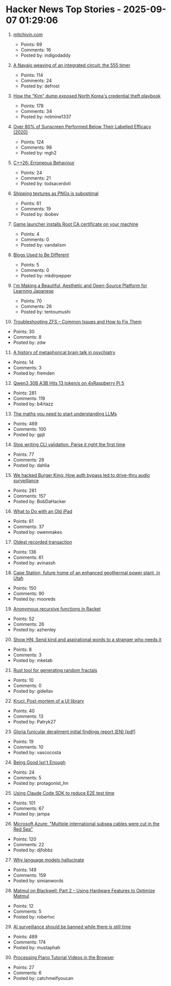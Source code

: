 # Hacker News Top Stories - 2025-09-07 01:29:06

1. [mitchivin.com](https://mitchivin.com/)
   - Points: 69
   - Comments: 16
   - Posted by: indigodaddy

2. [A Navajo weaving of an integrated circuit: the 555 timer](https://www.righto.com/2025/09/marilou-schultz-navajo-555-weaving.html)
   - Points: 114
   - Comments: 24
   - Posted by: defrost

3. [How the "Kim" dump exposed North Korea's credential theft playbook](https://dti.domaintools.com/inside-the-kimsuky-leak-how-the-kim-dump-exposed-north-koreas-credential-theft-playbook/)
   - Points: 178
   - Comments: 34
   - Posted by: notmine1337

4. [Over 80% of Sunscreen Performed Below Their Labelled Efficacy (2020)](https://www.consumer.org.hk/en/press-release/528-sunscreen-test)
   - Points: 124
   - Comments: 98
   - Posted by: mgh2

5. [C++26: Erroneous Behaviour](https://www.sandordargo.com/blog/2025/02/05/cpp26-erroneous-behaviour)
   - Points: 24
   - Comments: 21
   - Posted by: todsacerdoti

6. [Shipping textures as PNGs is suboptimal](https://gamesbymason.com/blog/2025/stop-shipping-pngs/)
   - Points: 61
   - Comments: 19
   - Posted by: ibobev

7. [Game launcher installs Root CA certificate on your machine](https://github.com/SoapboxRaceWorld/GameLauncher_NFSW/issues/276)
   - Points: 4
   - Comments: 0
   - Posted by: vandalism

8. [Blogs Used to Be Different](https://jetgirl.art/blogs-used-to-be-very-different/)
   - Points: 5
   - Comments: 0
   - Posted by: mkdirpepper

9. [I'm Making a Beautiful, Aesthetic and Open-Source Platform for Learning Japanese](https://kanadojo.com)
   - Points: 70
   - Comments: 26
   - Posted by: tentoumushi

10. [Troubleshooting ZFS – Common Issues and How to Fix Them](https://klarasystems.com/articles/troubleshooting-zfs-common-issues-how-to-fix-them/)
   - Points: 30
   - Comments: 8
   - Posted by: zdw

11. [A history of metaphorical brain talk in psychiatry](https://www.nature.com/articles/s41380-025-03053-6)
   - Points: 14
   - Comments: 3
   - Posted by: fremden

12. [Qwen3 30B A3B Hits 13 token/s on 4xRaspberry Pi 5](https://github.com/b4rtaz/distributed-llama/discussions/255)
   - Points: 281
   - Comments: 119
   - Posted by: b4rtazz

13. [The maths you need to start understanding LLMs](https://www.gilesthomas.com/2025/09/maths-for-llms)
   - Points: 469
   - Comments: 100
   - Posted by: gpjt

14. [Stop writing CLI validation. Parse it right the first time](https://hackers.pub/@hongminhee/2025/stop-writing-cli-validation-parse-it-right-the-first-time)
   - Points: 77
   - Comments: 28
   - Posted by: dahlia

15. [We hacked Burger King: How auth bypass led to drive-thru audio surveillance](https://bobdahacker.com/blog/rbi-hacked-drive-thrus/)
   - Points: 281
   - Comments: 157
   - Posted by: BobDaHacker

16. [What to Do with an Old iPad](http://odb.ar/blog/2025/09/05/hosting-my-blog-on-an-iPad-2.html)
   - Points: 61
   - Comments: 37
   - Posted by: owenmakes

17. [Oldest recorded transaction](https://avi.im/blag/2025/oldest-txn/)
   - Points: 136
   - Comments: 61
   - Posted by: avinassh

18. [Cape Station, future home of an enhanced geothermal power plant, in Utah](https://www.gatesnotes.com/utahs-hottest-new-power-source-is-below-the-ground)
   - Points: 150
   - Comments: 90
   - Posted by: mooreds

19. [Anonymous recursive functions in Racket](https://github.com/shriram/anonymous-recursive-function)
   - Points: 52
   - Comments: 26
   - Posted by: azhenley

20. [Show HN: Send kind and aspirational words to a stranger who needs it](https://kindnesssender.com/)
   - Points: 8
   - Comments: 3
   - Posted by: mketab

21. [Rust tool for generating random fractals](https://github.com/benjaminrall/chaos-game)
   - Points: 10
   - Comments: 0
   - Posted by: gidellav

22. [Kruci: Post-mortem of a UI library](https://pwy.io/posts/kruci-post-mortem/)
   - Points: 40
   - Comments: 13
   - Posted by: Patryk27

23. [Gloria funicular derailment initial findings report (EN) [pdf]](https://www.gpiaaf.gov.pt/upload/processos/d054239.pdf)
   - Points: 19
   - Comments: 10
   - Posted by: vascocosta

24. [Being Good Isn't Enough](https://joshs.bearblog.dev/being-good-isnt-enough/)
   - Points: 24
   - Comments: 5
   - Posted by: protagonist_hn

25. [Using Claude Code SDK to reduce E2E test time](https://jampauchoa.substack.com/p/best-of-both-worlds-using-claude)
   - Points: 101
   - Comments: 67
   - Posted by: jampa

26. [Microsoft Azure: "Multiple international subsea cables were cut in the Red Sea"](https://azure.status.microsoft/en-gb/status)
   - Points: 120
   - Comments: 22
   - Posted by: djfobbz

27. [Why language models hallucinate](https://openai.com/index/why-language-models-hallucinate/)
   - Points: 149
   - Comments: 159
   - Posted by: simianwords

28. [Matmul on Blackwell: Part 2 – Using Hardware Features to Optimize Matmul](https://www.modular.com/blog/matrix-multiplication-on-nvidias-blackwell-part-2-using-hardware-features-to-optimize-matmul)
   - Points: 12
   - Comments: 5
   - Posted by: robertvc

29. [AI surveillance should be banned while there is still time](https://gabrielweinberg.com/p/ai-surveillance-should-be-banned)
   - Points: 489
   - Comments: 174
   - Posted by: mustaphah

30. [Processing Piano Tutorial Videos in the Browser](https://www.heyraviteja.com/post/portfolio/piano-reader/)
   - Points: 27
   - Comments: 6
   - Posted by: catchmeifyoucan

